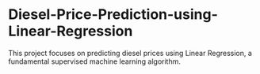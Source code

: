 # Diesel-Price-Prediction-using-Linear-Regression
This project focuses on predicting diesel prices using Linear Regression, a fundamental supervised machine learning algorithm.

